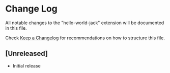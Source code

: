 # Change Log

All notable changes to the "hello-world-jack" extension will be documented in this file.

Check [Keep a Changelog](http://keepachangelog.com/) for recommendations on how to structure this file.

## [Unreleased]

- Initial release